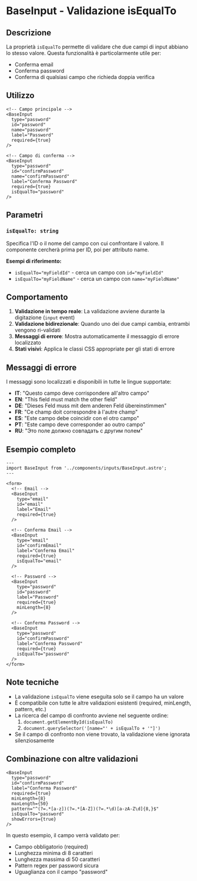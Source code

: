 # BaseInput - Validazione isEqualTo

## Descrizione

La proprietà `isEqualTo` permette di validare che due campi di input abbiano lo stesso valore. Questa funzionalità è particolarmente utile per:

- Conferma email
- Conferma password  
- Conferma di qualsiasi campo che richieda doppia verifica

## Utilizzo

```astro
<!-- Campo principale -->
<BaseInput 
  type="password"
  id="password"
  name="password"
  label="Password"
  required={true}
/>

<!-- Campo di conferma -->
<BaseInput 
  type="password"
  id="confirmPassword"
  name="confirmPassword"
  label="Conferma Password"
  required={true}
  isEqualTo="password"
/>
```

## Parametri

### `isEqualTo: string`

Specifica l'ID o il nome del campo con cui confrontare il valore. Il componente cercherà prima per ID, poi per attributo name.

**Esempi di riferimento:**
- `isEqualTo="myFieldId"` - cerca un campo con `id="myFieldId"`
- `isEqualTo="myFieldName"` - cerca un campo con `name="myFieldName"`

## Comportamento

1. **Validazione in tempo reale**: La validazione avviene durante la digitazione (`input` event)
2. **Validazione bidirezionale**: Quando uno dei due campi cambia, entrambi vengono ri-validati
3. **Messaggi di errore**: Mostra automaticamente il messaggio di errore localizzato
4. **Stati visivi**: Applica le classi CSS appropriate per gli stati di errore

## Messaggi di errore

I messaggi sono localizzati e disponibili in tutte le lingue supportate:

- **IT**: "Questo campo deve corrispondere all'altro campo"
- **EN**: "This field must match the other field"
- **DE**: "Dieses Feld muss mit dem anderen Feld übereinstimmen"
- **FR**: "Ce champ doit correspondre à l'autre champ"
- **ES**: "Este campo debe coincidir con el otro campo"
- **PT**: "Este campo deve corresponder ao outro campo"
- **RU**: "Это поле должно совпадать с другим полем"

## Esempio completo

```astro
---
import BaseInput from '../components/inputs/BaseInput.astro';
---

<form>
  <!-- Email -->
  <BaseInput 
    type="email"
    id="email"
    label="Email"
    required={true}
  />
  
  <!-- Conferma Email -->
  <BaseInput 
    type="email"
    id="confirmEmail"
    label="Conferma Email"
    required={true}
    isEqualTo="email"
  />
  
  <!-- Password -->
  <BaseInput 
    type="password"
    id="password"
    label="Password"
    required={true}
    minLength={8}
  />
  
  <!-- Conferma Password -->
  <BaseInput 
    type="password"
    id="confirmPassword"
    label="Conferma Password"
    required={true}
    isEqualTo="password"
  />
</form>
```

## Note tecniche

- La validazione `isEqualTo` viene eseguita solo se il campo ha un valore
- È compatibile con tutte le altre validazioni esistenti (required, minLength, pattern, etc.)
- La ricerca del campo di confronto avviene nel seguente ordine:
  1. `document.getElementById(isEqualTo)`
  2. `document.querySelector('[name="' + isEqualTo + '"]')`
- Se il campo di confronto non viene trovato, la validazione viene ignorata silenziosamente

## Combinazione con altre validazioni

```astro
<BaseInput 
  type="password"
  id="confirmPassword"
  label="Conferma Password"
  required={true}
  minLength={8}
  maxLength={50}
  pattern="^(?=.*[a-z])(?=.*[A-Z])(?=.*\d)[a-zA-Z\d]{8,}$"
  isEqualTo="password"
  showErrors={true}
/>
```

In questo esempio, il campo verrà validato per:
- Campo obbligatorio (required)
- Lunghezza minima di 8 caratteri
- Lunghezza massima di 50 caratteri  
- Pattern regex per password sicura
- Uguaglianza con il campo "password"
